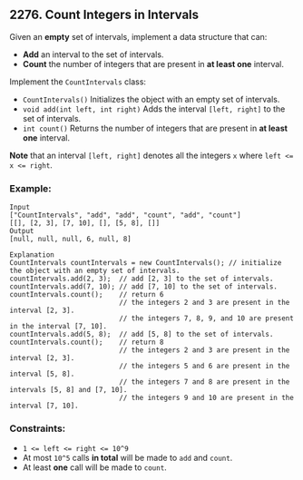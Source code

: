 ## 2276. Count Integers in Intervals

Given an **empty** set of intervals, implement a data structure that can:

* **Add** an interval to the set of intervals.
* **Count** the number of integers that are present in **at least one** interval.

Implement the ```CountIntervals``` class:

* ```CountIntervals()``` Initializes the object with an empty set of intervals.
* ```void add(int left, int right)``` Adds the interval ```[left, right]``` to the set of intervals.
* ```int count()``` Returns the number of integers that are present in **at least one** interval.

**Note** that an interval ```[left, right]``` denotes all the integers ```x``` where ```left <= x <= right```.

### Example:
```
Input
["CountIntervals", "add", "add", "count", "add", "count"]
[[], [2, 3], [7, 10], [], [5, 8], []]
Output
[null, null, null, 6, null, 8]

Explanation
CountIntervals countIntervals = new CountIntervals(); // initialize the object with an empty set of intervals.
countIntervals.add(2, 3);  // add [2, 3] to the set of intervals.
countIntervals.add(7, 10); // add [7, 10] to the set of intervals.
countIntervals.count();    // return 6
                           // the integers 2 and 3 are present in the interval [2, 3].
                           // the integers 7, 8, 9, and 10 are present in the interval [7, 10].
countIntervals.add(5, 8);  // add [5, 8] to the set of intervals.
countIntervals.count();    // return 8
                           // the integers 2 and 3 are present in the interval [2, 3].
                           // the integers 5 and 6 are present in the interval [5, 8].
                           // the integers 7 and 8 are present in the intervals [5, 8] and [7, 10].
                           // the integers 9 and 10 are present in the interval [7, 10].
```

### Constraints:

* ```1 <= left <= right <= 10^9```
* At most ```10^5``` calls **in total** will be made to ```add``` and ```count```.
* At least **one** call will be made to ```count```.